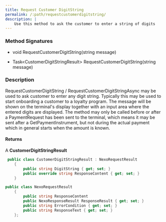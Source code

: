 ```yaml
---
title: Request Customer DigitString
permalink: /:path/requestcustomerdigitstring/
description: |
    Use this method to ask the customer to enter a string of digits
---
```

### Method Signatures

*   void RequestCustomerDigitString(string message)

*   Task\<CustomerDigitStringResult\> RequestCustomerDigitString(string message)

### Description

RequestCustomerDigitString / RequestCustomerDigitStringAsync may be used to ask customer to enter any digit string. Typically this may be used to start onboarding a customer to a loyalty program.
The message will be shown on the terminal's display together with an input area where the entered digits are displayed. The method may only be called before or after a PaymentRequest has been sent to the terminal, which means it may be sent after a GetPaymentInstrument, but not during the actual payment which in general starts when the amount is known.

#### Returns

A **CustomerDigitStringResult**

```c#
 public class CustomerDigitStringResult : NexoRequestResult
    {
        public string DigitString { get; set; }
        public override string ResponseContent { get; set; }
    }
```

```c#
public class NexoRequestResult
    {
        public string ResponseContent
        public NexoResponseResult ResponseResult { get; set; }
        public string ErrorCondition { get; set; }
        public string ResponseText { get; set; }
    };
```
